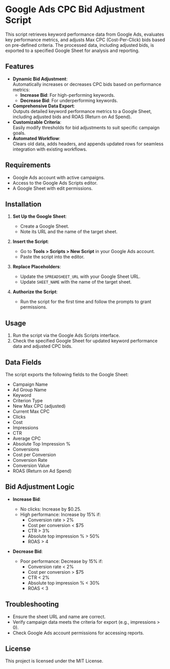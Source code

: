 # Google Ads CPC Bid Adjustment Script

This script retrieves keyword performance data from Google Ads, evaluates key performance metrics, and adjusts Max CPC (Cost-Per-Click) bids based on pre-defined criteria. The processed data, including adjusted bids, is exported to a specified Google Sheet for analysis and reporting.

## Features

- **Dynamic Bid Adjustment**:  
  Automatically increases or decreases CPC bids based on performance metrics:
  - **Increase Bid**: For high-performing keywords.
  - **Decrease Bid**: For underperforming keywords.
- **Comprehensive Data Export**:  
  Outputs detailed keyword performance metrics to a Google Sheet, including adjusted bids and ROAS (Return on Ad Spend).
- **Customizable Criteria**:  
  Easily modify thresholds for bid adjustments to suit specific campaign goals.
- **Automated Workflow**:  
  Clears old data, adds headers, and appends updated rows for seamless integration with existing workflows.

## Requirements

- Google Ads account with active campaigns.
- Access to the Google Ads Scripts editor.
- A Google Sheet with edit permissions.

## Installation

1. **Set Up the Google Sheet**:
   - Create a Google Sheet.
   - Note its URL and the name of the target sheet.

2. **Insert the Script**:
   - Go to **Tools > Scripts > New Script** in your Google Ads account.
   - Paste the script into the editor.

3. **Replace Placeholders**:
   - Update the `SPREADSHEET_URL` with your Google Sheet URL.
   - Update `SHEET_NAME` with the name of the target sheet.

4. **Authorize the Script**:
   - Run the script for the first time and follow the prompts to grant permissions.

## Usage

1. Run the script via the Google Ads Scripts interface.
2. Check the specified Google Sheet for updated keyword performance data and adjusted CPC bids.

## Data Fields

The script exports the following fields to the Google Sheet:
- Campaign Name
- Ad Group Name
- Keyword
- Criterion Type
- New Max CPC (adjusted)
- Current Max CPC
- Clicks
- Cost
- Impressions
- CTR
- Average CPC
- Absolute Top Impression %
- Conversions
- Cost per Conversion
- Conversion Rate
- Conversion Value
- ROAS (Return on Ad Spend)

## Bid Adjustment Logic

- **Increase Bid**:  
  - No clicks: Increase by $0.25.
  - High performance: Increase by 15% if:
    - Conversion rate > 2%
    - Cost per conversion < $75
    - CTR > 3%
    - Absolute top impression % > 50%
    - ROAS > 4

- **Decrease Bid**:  
  - Poor performance: Decrease by 15% if:
    - Conversion rate < 2%
    - Cost per conversion > $75
    - CTR < 2%
    - Absolute top impression % < 30%
    - ROAS < 3

## Troubleshooting

- Ensure the sheet URL and name are correct.
- Verify campaign data meets the criteria for export (e.g., impressions > 0).
- Check Google Ads account permissions for accessing reports.

## License

This project is licensed under the MIT License.
